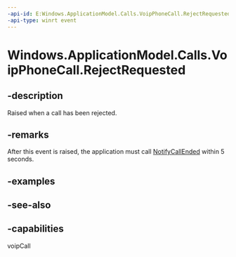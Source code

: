 ----api-id: E:Windows.ApplicationModel.Calls.VoipPhoneCall.RejectRequested
-api-type: winrt event
---<!-- Event syntaxpublic event Windows.Foundation.TypedEventHandler RejectRequested<Windows.ApplicationModel.Calls.VoipPhoneCall,  Windows.ApplicationModel.Calls.CallRejectEventArgs>--># Windows.ApplicationModel.Calls.VoipPhoneCall.RejectRequested## -descriptionRaised when a call has been rejected.## -remarksAfter this event is raised, the application must call [NotifyCallEnded](voipphonecall_notifycallended.md) within 5 seconds.## -examples## -see-also## -capabilitiesvoipCall